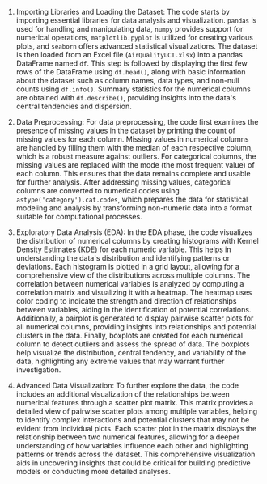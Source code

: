 
1. Importing Libraries and Loading the Dataset:
The code starts by importing essential libraries for data analysis and visualization. `pandas` is used for handling and manipulating data, `numpy` provides support for numerical operations, `matplotlib.pyplot` is utilized for creating various plots, and `seaborn` offers advanced statistical visualizations. The dataset is then loaded from an Excel file (`AirQualityUCI.xlsx`) into a pandas DataFrame named `df`. This step is followed by displaying the first few rows of the DataFrame using `df.head()`, along with basic information about the dataset such as column names, data types, and non-null counts using `df.info()`. Summary statistics for the numerical columns are obtained with `df.describe()`, providing insights into the data's central tendencies and dispersion.

2. Data Preprocessing:
For data preprocessing, the code first examines the presence of missing values in the dataset by printing the count of missing values for each column. Missing values in numerical columns are handled by filling them with the median of each respective column, which is a robust measure against outliers. For categorical columns, the missing values are replaced with the mode (the most frequent value) of each column. This ensures that the data remains complete and usable for further analysis. After addressing missing values, categorical columns are converted to numerical codes using `astype('category').cat.codes`, which prepares the data for statistical modeling and analysis by transforming non-numeric data into a format suitable for computational processes.

3. Exploratory Data Analysis (EDA):
In the EDA phase, the code visualizes the distribution of numerical columns by creating histograms with Kernel Density Estimates (KDE) for each numeric variable. This helps in understanding the data's distribution and identifying patterns or deviations. Each histogram is plotted in a grid layout, allowing for a comprehensive view of the distributions across multiple columns. The correlation between numerical variables is analyzed by computing a correlation matrix and visualizing it with a heatmap. The heatmap uses color coding to indicate the strength and direction of relationships between variables, aiding in the identification of potential correlations. Additionally, a pairplot is generated to display pairwise scatter plots for all numerical columns, providing insights into relationships and potential clusters in the data. Finally, boxplots are created for each numerical column to detect outliers and assess the spread of data. The boxplots help visualize the distribution, central tendency, and variability of the data, highlighting any extreme values that may warrant further investigation.

4. Advanced Data Visualization:
To further explore the data, the code includes an additional visualization of the relationships between numerical features through a scatter plot matrix. This matrix provides a detailed view of pairwise scatter plots among multiple variables, helping to identify complex interactions and potential clusters that may not be evident from individual plots. Each scatter plot in the matrix displays the relationship between two numerical features, allowing for a deeper understanding of how variables influence each other and highlighting patterns or trends across the dataset. This comprehensive visualization aids in uncovering insights that could be critical for building predictive models or conducting more detailed analyses.

